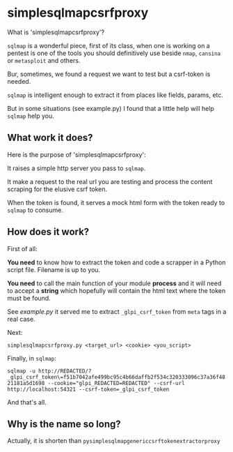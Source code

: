 # simplesqlmapcsrfproxy

What is 'simplesqlmapcsrfproxy'?

`sqlmap` is a wonderful piece, first of its class, when one is working on a pentest is one of the tools you should definitively use beside `nmap`, `cansina` or `metasploit` and others.

Bur, sometimes, we found a request we want to test but a csrf-token is needed.

`sqlmap` is intelligent enough to extract it from places like fields, params, etc.

But in some situations (see example.py) I found that a little help will help `sqlmap` help you.

## What work it does?

Here is the purpose of 'simplesqlmapcsrfproxy':

It raises a simple http server you pass to `sqlmap`.

It make a request to the real url you are testing and process the content scraping for the elusive csrf token.

When the token is found, it serves a mock html form with the token ready to `sqlmap` to consume.

## How does it work?

First of all:

**You need** to know how to extract the token and code a scrapper in a Python script file. Filename is up to you.

**You need** to call the main function of your module **process** and it will need to accept a **string** which hopefully will contain the html text where the token must be found.

See *example.py* it served me to extract `_glpi_csrf_token` from `meta` tags in a real case.

Next:

`simplesqlmapcsrfproxy.py <target_url> <cookie> <you_script>`

Finally, in `sqlmap`:

`sqlmap -u http://REDACTED/?_glpi_csrf_token\=f51b7042afe499bc95c4b66daffb2f534c320333096c37a36f4821181a5d1698 --cookie="glpi_REDACTED=REDACTED" --csrf-url http://localhost:54321 --csrf-token=_glpi_csrf_token`

And that's all.

## Why is the name so long?

Actually, it is shorten than `pysimplesqlmapgenericcsrftokenextractorproxy`
